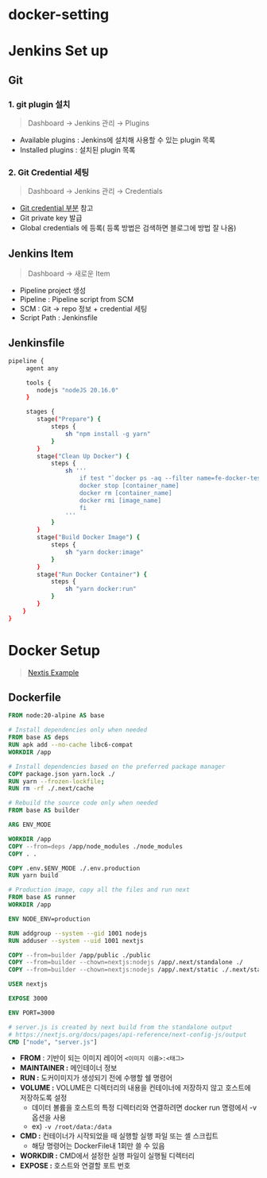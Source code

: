 # docker-setting

# Jenkins Set up

## Git

### 1. git plugin 설치

> Dashboard → Jenkins 관리 → Plugins

- Available plugins : Jenkins에 설치해 사용할 수 있는 plugin 목록
- Installed plugins : 설치된 plugin 목록

### 2. Git Credential 세팅

> Dashboard → Jenkins 관리 → Credentials

- [Git credential 부분](https://velog.io/@jmyoon8/123123)  참고
- Git private key 발급
- Global credentials 에 등록( 등록 방법은 검색하면 블로그에 방법 잘 나옴)

## Jenkins Item

> Dashboard → 새로운 Item

- Pipeline project 생성
- Pipeline : Pipeline script from SCM
- SCM : Git → repo 정보 + credential 세팅
- Script Path : Jenkinsfile

## Jenkinsfile

```bash
pipeline {
     agent any

     tools {
        nodejs "nodeJS 20.16.0"
     }

     stages {
        stage("Prepare") {
            steps {
                sh "npm install -g yarn"
            }
        }
        stage("Clean Up Docker") {
            steps {
                sh '''
                    if test "`docker ps -aq --filter name=fe-docker-test`"; then
                    docker stop [container_name]
                    docker rm [container_name]
                    docker rmi [image_name]
                    fi
                '''
            }
        }
        stage("Build Docker Image") {
            steps {
                sh "yarn docker:image"
            }
        }
        stage("Run Docker Container") {
            steps {
                sh "yarn docker:run"
            }
        }
    }
}
```

# Docker Setup

> [Nextjs Example](https://github.com/vercel/next.js/tree/main/examples/with-docker)

## Dockerfile
```dockerfile
FROM node:20-alpine AS base

# Install dependencies only when needed
FROM base AS deps
RUN apk add --no-cache libc6-compat
WORKDIR /app

# Install dependencies based on the preferred package manager
COPY package.json yarn.lock ./
RUN yarn --frozen-lockfile;
RUN rm -rf ./.next/cache

# Rebuild the source code only when needed
FROM base AS builder

ARG ENV_MODE

WORKDIR /app
COPY --from=deps /app/node_modules ./node_modules
COPY . .

COPY .env.$ENV_MODE ./.env.production
RUN yarn build

# Production image, copy all the files and run next
FROM base AS runner
WORKDIR /app

ENV NODE_ENV=production

RUN addgroup --system --gid 1001 nodejs
RUN adduser --system --uid 1001 nextjs

COPY --from=builder /app/public ./public
COPY --from=builder --chown=nextjs:nodejs /app/.next/standalone ./
COPY --from=builder --chown=nextjs:nodejs /app/.next/static ./.next/static

USER nextjs

EXPOSE 3000

ENV PORT=3000

# server.js is created by next build from the standalone output
# https://nextjs.org/docs/pages/api-reference/next-config-js/output
CMD ["node", "server.js"]
```

- **FROM** : 기반이 되는 이미지 레이어 `<이미지 이름>:<태그>`
- **MAINTAINER :** 메인테이너 정보
- **RUN :** 도커이미지가 생성되기 전에 수행할 쉘 명령어
- **VOLUME :** VOLUME은 디렉터리의 내용을 컨테이너에 저장하지 않고 호스트에 저장하도록 설정
    - 데이터 볼륨을 호스트의 특정 디렉터리와 연결하려면 docker run 명령에서 -v 옵션을 사용
    - ex) `-v /root/data:/data`
- **CMD :** 컨테이너가 시작되었을 때 실행할 실행 파일 또는 셸 스크립트
    - 해당 명령어는 DockerFile내 1회만 쓸 수 있음
- **WORKDIR :** CMD에서 설정한 실행 파일이 실행될 디렉터리
- **EXPOSE :** 호스트와 연결할 포트 번호


